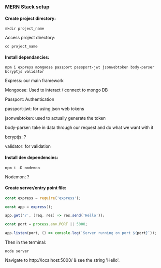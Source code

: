 ### MERN Stack setup

#### Create project directory:

`mkdir project_name`

Access project directory:

`cd project_name`

#### Install dependancies:

`npm i express mongoose passport passport-jwt jsonwebtoken body-parser bcryptjs validator`

Express: our main framework

Mongoose:  Used to interact / connect to mongo DB

Passport: Authentication

passport-jwt: for using json web tokens

jsonwebtoken: used to actually generate the token

body-parser: take in data through our request and do what we want with it

bcryptjs: ?

validator: for validation

#### Install dev dependencies:

`npm i -D nodemon`

Nodemon: ?

#### Create server/entry point file:

```js
const express = require('express');

const app = express();

app.get('/', (req, res) => res.send('Hello'));

const port = process.env.PORT || 5000;

app.listen(port, () => console.log(`Server running on port ${port}`));
```

Then in the terminal:

`node server`

Navigate to http://localhost:5000/ & see the string 'Hello'.

